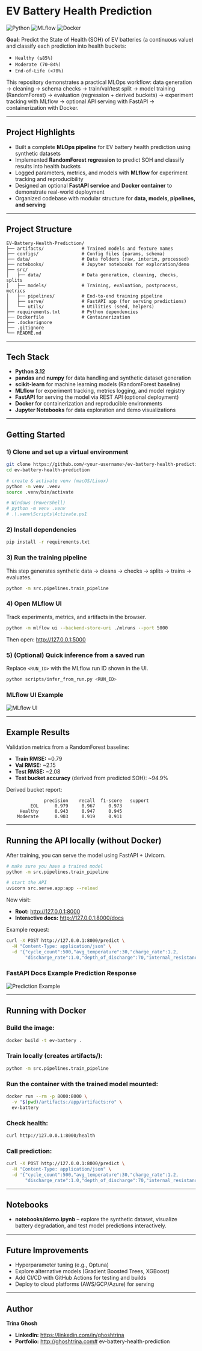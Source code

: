 # EV Battery Health Prediction

![Python](https://img.shields.io/badge/Python-3.12-blue)
![MLflow](https://img.shields.io/badge/MLflow-Tracking-orange)
![Docker](https://img.shields.io/badge/Docker-Ready-brightgreen)

**Goal:** Predict the State of Health (SOH) of EV batteries (a continuous value) and classify each prediction into health buckets:
- `Healthy (≥85%)`
- `Moderate (70–84%)`
- `End-of-Life (<70%)`

This repository demonstrates a practical MLOps workflow:
data generation → cleaning → schema checks → train/val/test split → model training (RandomForest) → evaluation (regression + derived buckets) → experiment tracking with MLflow → optional API serving with FastAPI → containerization with Docker.

---

## Project Highlights

- Built a complete **MLOps pipeline** for EV battery health prediction using synthetic datasets  
- Implemented **RandomForest regression** to predict SOH and classify results into health buckets  
- Logged parameters, metrics, and models with **MLflow** for experiment tracking and reproducibility  
- Designed an optional **FastAPI service** and **Docker container** to demonstrate real-world deployment  
- Organized codebase with modular structure for **data, models, pipelines, and serving**

---

## Project Structure

```text
EV-Battery-Health-Prediction/
├── artifacts/              # Trained models and feature names
├── configs/                # Config files (params, schema)
├── data/                   # Data folders (raw, interim, processed)
├── notebooks/              # Jupyter notebooks for exploration/demo
├── src/
│   ├── data/               # Data generation, cleaning, checks, splits
│   ├── models/             # Training, evaluation, postprocess, metrics
│   ├── pipelines/          # End-to-end training pipeline
│   ├── serve/              # FastAPI app (for serving predictions)
│   └── utils/              # Utilities (seed, helpers)
├── requirements.txt        # Python dependencies
├── Dockerfile              # Containerization
├── .dockerignore
├── .gitignore
└── README.md
```

---

## Tech Stack

- **Python 3.12**
- **pandas** and **numpy** for data handling and synthetic dataset generation
- **scikit-learn** for machine learning models (RandomForest baseline)
- **MLflow** for experiment tracking, metrics logging, and model registry
- **FastAPI** for serving the model via REST API (optional deployment)
- **Docker** for containerization and reproducible environments
- **Jupyter Notebooks** for data exploration and demo visualizations

---

## Getting Started

### 1) Clone and set up a virtual environment

```bash
git clone https://github.com/<your-username>/ev-battery-health-prediction.git
cd ev-battery-health-prediction

# create & activate venv (macOS/Linux)
python -m venv .venv
source .venv/bin/activate

# Windows (PowerShell)
# python -m venv .venv
# .\.venv\Scripts\Activate.ps1
```

### 2) Install dependencies

```bash
pip install -r requirements.txt
```

### 3) Run the training pipeline

This step generates synthetic data → cleans → checks → splits → trains → evaluates.

```bash
python -m src.pipelines.train_pipeline
```

### 4) Open MLflow UI

Track experiments, metrics, and artifacts in the browser.

```bash
python -m mlflow ui --backend-store-uri ./mlruns --port 5000
```

Then open: http://127.0.0.1:5000

### 5) (Optional) Quick inference from a saved run

Replace `<RUN_ID>` with the MLflow run ID shown in the UI.

```bash
python scripts/infer_from_run.py <RUN_ID>
```
### MLflow UI Example
![MLflow UI](./assets/mlflow_ui_metrics.png)


---

## Example Results

Validation metrics from a RandomForest baseline:

- **Train RMSE:** ~0.79
- **Val RMSE:** ~2.15
- **Test RMSE:** ~2.08
- **Test bucket accuracy** (derived from predicted SOH): ~94.9%

Derived bucket report:

```
              precision    recall  f1-score   support
         EOL      0.979     0.967     0.973
     Healthy      0.943     0.947     0.945
    Moderate      0.903     0.919     0.911
```

---

## Running the API locally (without Docker)

After training, you can serve the model using FastAPI + Uvicorn.

```bash
# make sure you have a trained model
python -m src.pipelines.train_pipeline

# start the API
uvicorn src.serve.app:app --reload
```

Now visit:

- **Root:** http://127.0.0.1:8000
- **Interactive docs:** http://127.0.0.1:8000/docs

Example request:

```bash
curl -X POST http://127.0.0.1:8000/predict \
  -H "Content-Type: application/json" \
  -d '{"cycle_count":500,"avg_temperature":30,"charge_rate":1.2,
       "discharge_rate":1.0,"depth_of_discharge":70,"internal_resistance":0.08}'
```

### FastAPI Docs Example Prediction Response
![Prediction Example](./assets/fast_api_real_time_prediction.png)

---

## Running with Docker

### Build the image:

```bash
docker build -t ev-battery .
```

### Train locally (creates artifacts/):

```bash
python -m src.pipelines.train_pipeline
```

### Run the container with the trained model mounted:

```bash
docker run --rm -p 8000:8000 \
  -v "$(pwd)/artifacts:/app/artifacts:ro" \
  ev-battery
```

### Check health:

```bash
curl http://127.0.0.1:8000/health
```

### Call prediction:

```bash
curl -X POST http://127.0.0.1:8000/predict \
  -H "Content-Type: application/json" \
  -d '{"cycle_count":500,"avg_temperature":30,"charge_rate":1.2,
       "discharge_rate":1.0,"depth_of_discharge":70,"internal_resistance":0.08}'
```

---

## Notebooks

- **notebooks/demo.ipynb** – explore the synthetic dataset, visualize battery degradation, and test model predictions interactively.

---

## Future Improvements

- Hyperparameter tuning (e.g., Optuna)
- Explore alternative models (Gradient Boosted Trees, XGBoost)
- Add CI/CD with GitHub Actions for testing and builds
- Deploy to cloud platforms (AWS/GCP/Azure) for serving

---

## Author

**Trina Ghosh**

- **LinkedIn:** https://linkedin.com/in/ghoshtrina
- **Portfolio:** http://ghoshtrina.com# ev-battery-health-prediction
